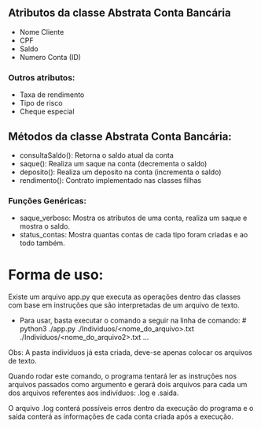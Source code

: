 ## Atributos da classe Abstrata Conta Bancária
  - Nome Cliente
  - CPF
  - Saldo
  - Numero Conta (ID)

### Outros atributos:
  - Taxa de rendimento
  - Tipo de risco
  - Cheque especial

## Métodos da classe Abstrata Conta Bancária:
  - consultaSaldo(): Retorna o saldo atual da conta
  - saque(): Realiza um saque na conta (decrementa o saldo)
  - deposito(): Realiza um deposito na conta (incrementa o saldo)
  - rendimento(): Contrato implementado nas classes filhas
### Funções Genéricas:
  - saque_verboso: Mostra os atributos de uma conta, realiza um saque e mostra o saldo.
  - status_contas: Mostra quantas contas de cada tipo foram criadas e ao todo também.

# Forma de uso:
  Existe um arquivo app.py que executa as operações dentro das classes com base em instruções que são interpretadas de um arquivo de texto.
  - Para usar, basta executar o comando a seguir na linha de comando: # python3 ./app.py ./Individuos/<nome_do_arquivo>.txt ./Individuos/<nome_do_arquivo2>.txt ...

  Obs: A pasta indivíduos já esta criada, deve-se apenas colocar os arquivos de texto.

  Quando rodar este comando, o programa tentará ler as instruções nos arquivos passados como argumento e gerará dois arquivos para cada um dos arquivos referentes aos indivíduos: <individuo>.log e <individuo>.saida.

  O arquivo .log conterá possíveis erros dentro da execução do programa e o saída conterá as informações de cada conta criada após a execução.